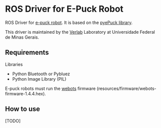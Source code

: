 ROS Driver for E-Puck Robot
============================

ROS Driver for [e-puck robot](http://www.e-puck.org/). 
It is based on the [pyePuck library](https://github.com/mmartinortiz/pyePuck).

This driver is maintained by the [Verlab](http://verlab.dcc.ufmg.br/) Laboratory at Universidade Federal de Minas Gerais.

Requirements
------------
Libraries

* Python Bluetooth or Pybluez
* Python Image Library (PIL)

E-puck robots must run the  [webots](www.cyberbotics.com) firmware (resources/firmware/webots-firmware-1.4.4.hex).


How to use
-----------

[TODO]